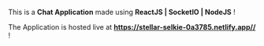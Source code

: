 This is a <b>Chat Application</b> made using <b>ReactJS | SocketIO | NodeJS</b> ! 

The Application is hosted live at <b>https://stellar-selkie-0a3785.netlify.app//</b> ! 

 

